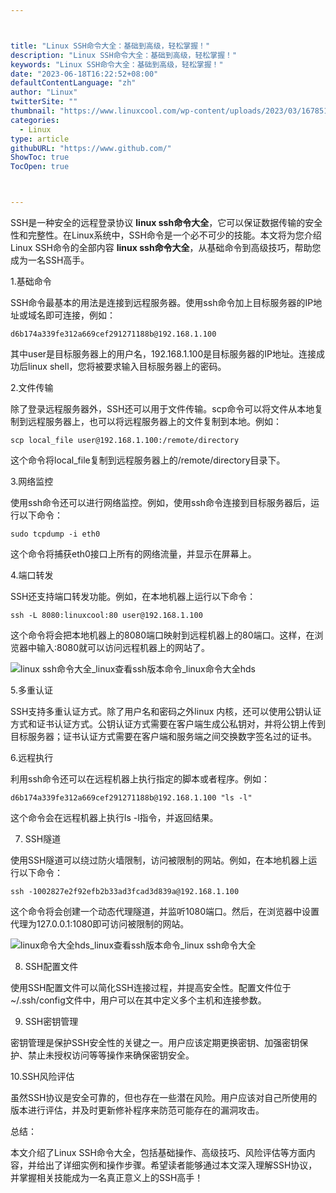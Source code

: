 ```yaml
---



title: "Linux SSH命令大全：基础到高级，轻松掌握！"
description: "Linux SSH命令大全：基础到高级，轻松掌握！"
keywords: "Linux SSH命令大全：基础到高级，轻松掌握！"
date: "2023-06-18T16:22:52+08:00"
defaultContentLanguage: "zh"
author: "Linux"
twitterSite: ""
thumbnail: "https://www.linuxcool.com/wp-content/uploads/2023/03/1678515046162_2.png"
categories:
  - Linux
type: article
githubURL: "https://www.github.com/"
ShowToc: true
TocOpen: true



---
```


SSH是一种安全的远程登录协议 **linux ssh命令大全**，它可以保证数据传输的安全性和完整性。在Linux系统中，SSH命令是一个必不可少的技能。本文将为您介绍Linux SSH命令的全部内容 **linux ssh命令大全**，从基础命令到高级技巧，帮助您成为一名SSH高手。

1.基础命令

SSH命令最基本的用法是连接到远程服务器。使用ssh命令加上目标服务器的IP地址或域名即可连接，例如：

```
d6b174a339fe312a669cef291271188b@192.168.1.100
```

其中user是目标服务器上的用户名，192.168.1.100是目标服务器的IP地址。连接成功后linux shell，您将被要求输入目标服务器上的密码。

2.文件传输

除了登录远程服务器外，SSH还可以用于文件传输。scp命令可以将文件从本地复制到远程服务器上，也可以将远程服务器上的文件复制到本地。例如：

```
scp local_file user@192.168.1.100:/remote/directory
```

这个命令将local_file复制到远程服务器上的/remote/directory目录下。

3.网络监控

使用ssh命令还可以进行网络监控。例如，使用ssh命令连接到目标服务器后，运行以下命令：

```
sudo tcpdump -i eth0
```

这个命令将捕获eth0接口上所有的网络流量，并显示在屏幕上。

4.端口转发

SSH还支持端口转发功能。例如，在本地机器上运行以下命令：

```
ssh -L 8080:linuxcool:80 user@192.168.1.100
```

这个命令将会把本地机器上的8080端口映射到远程机器上的80端口。这样，在浏览器中输入:8080就可以访问远程机器上的网站了。

![linux ssh命令大全_linux查看ssh版本命令_linux命令大全hds](https://www.linuxcool.com/wp-content/uploads/2023/03/1678515046162_2.png)

5.多重认证

SSH支持多重认证方式。除了用户名和密码之外linux 内核，还可以使用公钥认证方式和证书认证方式。公钥认证方式需要在客户端生成公私钥对，并将公钥上传到目标服务器；证书认证方式需要在客户端和服务端之间交换数字签名过的证书。

6.远程执行

利用ssh命令还可以在远程机器上执行指定的脚本或者程序。例如：

```
d6b174a339fe312a669cef291271188b@192.168.1.100 "ls -l"
```

这个命令会在远程机器上执行ls -l指令，并返回结果。

7. SSH隧道

使用SSH隧道可以绕过防火墙限制，访问被限制的网站。例如，在本地机器上运行以下命令：

```
ssh -1002827e2f92efb2b33ad3fcad3d839a@192.168.1.100
```

这个命令将会创建一个动态代理隧道，并监听1080端口。然后，在浏览器中设置代理为127.0.0.1:1080即可访问被限制的网站。

![linux命令大全hds_linux查看ssh版本命令_linux ssh命令大全](https://www.linuxcool.com/wp-content/uploads/2023/03/1678515046162_3.png)

8. SSH配置文件

使用SSH配置文件可以简化SSH连接过程，并提高安全性。配置文件位于~/.ssh/config文件中，用户可以在其中定义多个主机和连接参数。

9. SSH密钥管理

密钥管理是保护SSH安全性的关键之一。用户应该定期更换密钥、加强密钥保护、禁止未授权访问等等操作来确保密钥安全。

10.SSH风险评估

虽然SSH协议是安全可靠的，但也存在一些潜在风险。用户应该对自己所使用的版本进行评估，并及时更新修补程序来防范可能存在的漏洞攻击。

总结：

本文介绍了Linux SSH命令大全，包括基础操作、高级技巧、风险评估等方面内容，并给出了详细实例和操作步骤。希望读者能够通过本文深入理解SSH协议，并掌握相关技能成为一名真正意义上的SSH高手！